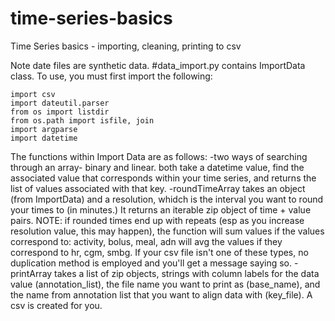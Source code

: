 # time-series-basics
Time Series basics - importing, cleaning, printing to csv

Note date files are synthetic data.
#data_import.py contains ImportData class. To use, you must first import the following:

```
import csv
import dateutil.parser
from os import listdir
from os.path import isfile, join
import argparse
import datetime
```
The functions within Import Data are as follows:
-two ways of searching through an array- binary and linear. both take a datetime value, find the associated value that corresponds within your time series, and returns the list of values associated with that key.
-roundTimeArray takes an object (from ImportData) and a resolution, whidch is the interval you want to round your times to (in minutes.) It returns an iterable zip object of time + value pairs. NOTE: if rounded times end up with repeats (esp as you increase resolution value, this may happen), the function will sum values if the values correspond to: activity, bolus, meal, adn will avg the values if they correspond to hr, cgm, smbg. If your csv file isn't one of these types, no duplication method is employed and you'll get a message saying so.
-printArray takes a list of zip objects, strings with column labels for the data value (annotation_list), the file name you want to print as (base_name), and the name from annotation list that you want to align data with (key_file). A csv is created for you.
